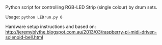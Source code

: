 Python script for controlling RGB-LED Strip (single colour) by drum sets.

Usage: 
<code>python LEDrum.py 0</code>

Hardware setup instructions and based on: http://jeremyblythe.blogspot.com.au/2013/03/raspberry-pi-midi-driven-solenoid-bell.html
